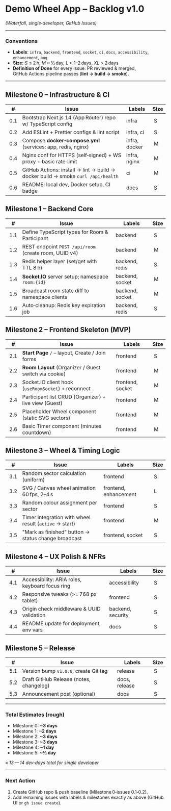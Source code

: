# Demo Wheel App – Backlog v1.0

*(Waterfall, single‑developer, GitHub Issues)*

---

### Conventions

- **Labels**: `infra`, `backend`, `frontend`, `socket`, `ci`, `docs`, `accessibility`, `enhancement`, `bug`  
- **Size**: *S* ≤ 2 h, *M* ≈ ½ day, *L* ≈ 1–2 days, *XL* > 2 days
- **Definition of Done** for every issue: PR reviewed & merged, GitHub Actions pipeline passes (**lint → build → smoke**).

---

## Milestone 0 – Infrastructure & CI

| # | Issue | Labels | Size |
|---|-------|--------|------|
| 0.1 | Bootstrap Next.js 14 (App Router) repo w/ TypeScript config | infra | S |
| 0.2 | Add ESLint + Prettier configs & lint script | infra, ci | S |
| 0.3 | Compose **docker‑compose.yml** (services: app, redis, nginx) | infra, docker | M |
| 0.4 | Nginx conf for HTTPS (self‑signed) + WS proxy + basic rate‑limit | infra, nginx | M |
| 0.5 | GitHub Actions: install → lint → build → docker build → smoke `curl /api/health` | ci | M |
| 0.6 | README: local dev, Docker setup, CI badge | docs | S |

## Milestone 1 – Backend Core

| # | Issue | Labels | Size |
|---|-------|--------|------|
| 1.1 | Define TypeScript types for Room & Participant | backend | S |
| 1.2 | REST endpoint `POST /api/room` (create room, UUID v4) | backend | M |
| 1.3 | Redis helper layer (set/get with TTL 8 h) | backend, redis | S |
| 1.4 | **Socket.IO** server setup; namespace `room:{id}` | backend, socket | M |
| 1.5 | Broadcast room state diff to namespace clients | backend, socket | M |
| 1.6 | Auto‑cleanup: Redis key expiration job  | backend, redis | S |

## Milestone 2 – Frontend Skeleton (MVP)

| # | Issue | Labels | Size |
|---|-------|--------|------|
| 2.1 | **Start Page** `/` – layout, Create / Join forms | frontend | S |
| 2.2 | **Room Layout** (Organizer / Guest switch via cookie) | frontend | M |
| 2.3 | Socket.IO client hook (`useRoomSocket`) + reconnect | frontend, socket | M |
| 2.4 | Participant list CRUD (Organizer) + live view (Guest) | frontend | M |
| 2.5 | Placeholder Wheel component (static SVG sectors) | frontend | M |
| 2.6 | Basic Timer component (minutes countdown) | frontend | M |

## Milestone 3 – Wheel & Timing Logic

| # | Issue | Labels | Size |
|---|-------|--------|------|
| 3.1 | Random sector calculation (uniform) | frontend | S |
| 3.2 | SVG / Canvas wheel animation 60 fps, 2–4 s | frontend, enhancement | L |
| 3.3 | Random colour assignment per sector | frontend | S |
| 3.4 | Timer integration with wheel result (`active` → start) | frontend | M |
| 3.5 | "Mark as finished" button → status change broadcast | frontend, socket | S |

## Milestone 4 – UX Polish & NFRs

| # | Issue | Labels | Size |
|---|-------|--------|------|
| 4.1 | Accessibility: ARIA roles, keyboard focus ring | accessibility | S |
| 4.2 | Responsive tweaks (>= 768 px tablet) | frontend | S |
| 4.3 | Origin check middleware & UUID validation | backend, security | S |
| 4.4 | README update for deployment, env vars | docs | S |

## Milestone 5 – Release

| # | Issue | Labels | Size |
|---|-------|--------|------|
| 5.1 | Version bump `v1.0.0`, create Git tag | release | S |
| 5.2 | Draft GitHub Release (notes, changelog) | docs, release | S |
| 5.3 | Announcement post (optional) | docs | S |

---

### Total Estimates (rough)

- Milestone 0: **~3 days**
- Milestone 1: **~2 days**
- Milestone 2: **~3 days**
- Milestone 3: **~3 days**
- Milestone 4: **~1 day**
- Milestone 5: **~½ day**

*≈ 13 — 14 dev‑days total for single developer.*

---

### Next Action

1. Create GitHub repo & push baseline (Milestone 0‑issues 0.1‑0.2).  
2. Add remaining issues with labels & milestones exactly as above (GitHub UI or `gh issue create`).
